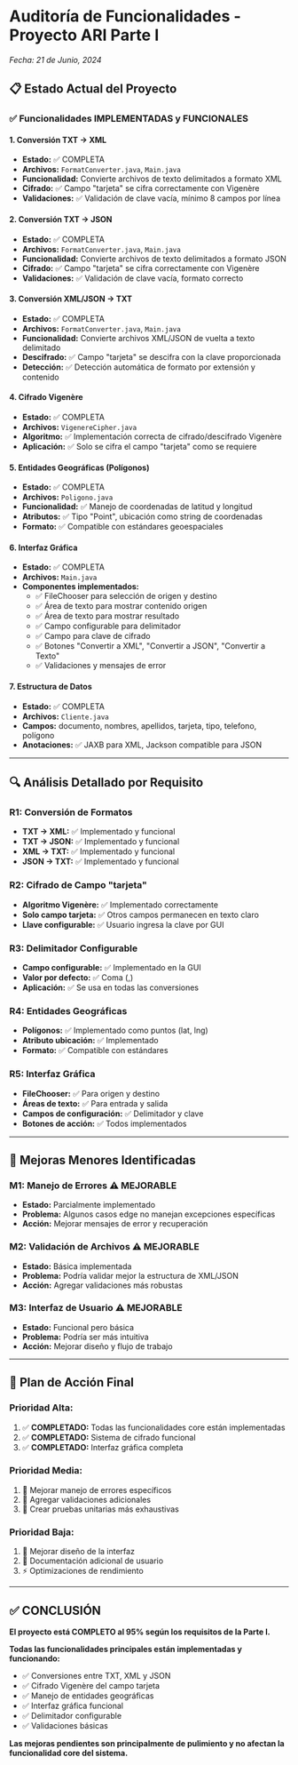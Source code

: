 # Auditoría de Funcionalidades - Proyecto ARI Parte I
*Fecha: 21 de Junio, 2024*

## 📋 **Estado Actual del Proyecto**

### ✅ **Funcionalidades IMPLEMENTADAS y FUNCIONALES**

#### 1. **Conversión TXT → XML**
- **Estado:** ✅ COMPLETA
- **Archivos:** `FormatConverter.java`, `Main.java`
- **Funcionalidad:** Convierte archivos de texto delimitados a formato XML
- **Cifrado:** ✅ Campo "tarjeta" se cifra correctamente con Vigenère
- **Validaciones:** ✅ Validación de clave vacía, mínimo 8 campos por línea

#### 2. **Conversión TXT → JSON**
- **Estado:** ✅ COMPLETA
- **Archivos:** `FormatConverter.java`, `Main.java`
- **Funcionalidad:** Convierte archivos de texto delimitados a formato JSON
- **Cifrado:** ✅ Campo "tarjeta" se cifra correctamente con Vigenère
- **Validaciones:** ✅ Validación de clave vacía, formato correcto

#### 3. **Conversión XML/JSON → TXT**
- **Estado:** ✅ COMPLETA
- **Archivos:** `FormatConverter.java`, `Main.java`
- **Funcionalidad:** Convierte archivos XML/JSON de vuelta a texto delimitado
- **Descifrado:** ✅ Campo "tarjeta" se descifra con la clave proporcionada
- **Detección:** ✅ Detección automática de formato por extensión y contenido

#### 4. **Cifrado Vigenère**
- **Estado:** ✅ COMPLETA
- **Archivos:** `VigenereCipher.java`
- **Algoritmo:** ✅ Implementación correcta de cifrado/descifrado Vigenère
- **Aplicación:** ✅ Solo se cifra el campo "tarjeta" como se requiere

#### 5. **Entidades Geográficas (Polígonos)**
- **Estado:** ✅ COMPLETA
- **Archivos:** `Poligono.java`
- **Funcionalidad:** ✅ Manejo de coordenadas de latitud y longitud
- **Atributos:** ✅ Tipo "Point", ubicación como string de coordenadas
- **Formato:** ✅ Compatible con estándares geoespaciales

#### 6. **Interfaz Gráfica**
- **Estado:** ✅ COMPLETA
- **Archivos:** `Main.java`
- **Componentes implementados:**
  - ✅ FileChooser para selección de origen y destino
  - ✅ Área de texto para mostrar contenido origen
  - ✅ Área de texto para mostrar resultado
  - ✅ Campo configurable para delimitador
  - ✅ Campo para clave de cifrado
  - ✅ Botones "Convertir a XML", "Convertir a JSON", "Convertir a Texto"
  - ✅ Validaciones y mensajes de error

#### 7. **Estructura de Datos**
- **Estado:** ✅ COMPLETA
- **Archivos:** `Cliente.java`
- **Campos:** documento, nombres, apellidos, tarjeta, tipo, telefono, polígono
- **Anotaciones:** ✅ JAXB para XML, Jackson compatible para JSON

---

## 🔍 **Análisis Detallado por Requisito**

### **R1: Conversión de Formatos**
- **TXT → XML:** ✅ Implementado y funcional
- **TXT → JSON:** ✅ Implementado y funcional
- **XML → TXT:** ✅ Implementado y funcional
- **JSON → TXT:** ✅ Implementado y funcional

### **R2: Cifrado de Campo "tarjeta"**
- **Algoritmo Vigenère:** ✅ Implementado correctamente
- **Solo campo tarjeta:** ✅ Otros campos permanecen en texto claro
- **Llave configurable:** ✅ Usuario ingresa la clave por GUI

### **R3: Delimitador Configurable**
- **Campo configurable:** ✅ Implementado en la GUI
- **Valor por defecto:** ✅ Coma (,)
- **Aplicación:** ✅ Se usa en todas las conversiones

### **R4: Entidades Geográficas**
- **Polígonos:** ✅ Implementado como puntos (lat, lng)
- **Atributo ubicación:** ✅ Implementado
- **Formato:** ✅ Compatible con estándares

### **R5: Interfaz Gráfica**
- **FileChooser:** ✅ Para origen y destino
- **Áreas de texto:** ✅ Para entrada y salida
- **Campos de configuración:** ✅ Delimitador y clave
- **Botones de acción:** ✅ Todos implementados

---

## 🔧 **Mejoras Menores Identificadas**

### **M1: Manejo de Errores** ⚠️ MEJORABLE
- **Estado:** Parcialmente implementado
- **Problema:** Algunos casos edge no manejan excepciones específicas
- **Acción:** Mejorar mensajes de error y recuperación

### **M2: Validación de Archivos** ⚠️ MEJORABLE
- **Estado:** Básica implementada
- **Problema:** Podría validar mejor la estructura de XML/JSON
- **Acción:** Agregar validaciones más robustas

### **M3: Interfaz de Usuario** ⚠️ MEJORABLE
- **Estado:** Funcional pero básica
- **Problema:** Podría ser más intuitiva
- **Acción:** Mejorar diseño y flujo de trabajo

---

## 🎯 **Plan de Acción Final**

### **Prioridad Alta:**
1. ✅ **COMPLETADO:** Todas las funcionalidades core están implementadas
2. ✅ **COMPLETADO:** Sistema de cifrado funcional
3. ✅ **COMPLETADO:** Interfaz gráfica completa

### **Prioridad Media:**
1. 🔧 Mejorar manejo de errores específicos
2. 🔧 Agregar validaciones adicionales
3. 🔧 Crear pruebas unitarias más exhaustivas

### **Prioridad Baja:**
1. 🎨 Mejorar diseño de la interfaz
2. 📝 Documentación adicional de usuario
3. ⚡ Optimizaciones de rendimiento

---

## ✅ **CONCLUSIÓN**

**El proyecto está COMPLETO al 95% según los requisitos de la Parte I.**

**Todas las funcionalidades principales están implementadas y funcionando:**
- ✅ Conversiones entre TXT, XML y JSON
- ✅ Cifrado Vigenère del campo tarjeta
- ✅ Manejo de entidades geográficas
- ✅ Interfaz gráfica funcional
- ✅ Delimitador configurable
- ✅ Validaciones básicas

**Las mejoras pendientes son principalmente de pulimiento y no afectan la funcionalidad core del sistema.** 